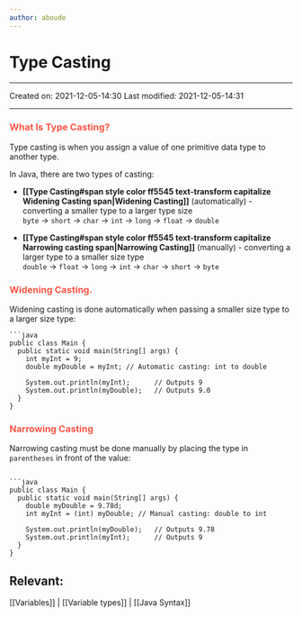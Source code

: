 ```yaml
---
author: aboude
---
```

# Type Casting
---

Created on: 2021-12-05-14:30
Last modified: 2021-12-05-14:31

---
### <span style="color: ff5545;text-transform: capitalize;">What is type casting? </span>
Type casting is when you assign a value of one primitive data type to another type.

In Java, there are two types of casting:

-   **[[Type Casting#span style color ff5545 text-transform capitalize Widening Casting span|Widening Casting]]** (automatically) - converting a smaller type to a larger type size  
    `byte` -> `short` -> `char` -> `int` -> `long` -> `float` -> `double`

-   **[[Type Casting#span style color ff5545 text-transform capitalize Narrowing casting span|Narrowing Casting]]** (manually) - converting a larger type to a smaller size type  
    `double` -> `float` -> `long` -> `int` -> `char` -> `short` -> `byte`

### <span style="color: #ff5545;text-transform: capitalize;"> Widening Casting. </span>
Widening casting is done automatically when passing a smaller size type to a larger size type:
```ad-example
```java
public class Main {
  public static void main(String[] args) {
    int myInt = 9;
    double myDouble = myInt; // Automatic casting: int to double

    System.out.println(myInt);      // Outputs 9
    System.out.println(myDouble);   // Outputs 9.0
  }
}
```

### <span style="color: #ff5545;text-transform: capitalize;"> Narrowing casting </span>
Narrowing casting must be done manually by placing the type in `parentheses` in front of the value:

```ad-example

```java
public class Main {
  public static void main(String[] args) {
    double myDouble = 9.78d;
    int myInt = (int) myDouble; // Manual casting: double to int

    System.out.println(myDouble);   // Outputs 9.78
    System.out.println(myInt);      // Outputs 9
  }
}
```

## Relevant:
[[Variables]] | [[Variable types]] | [[Java Syntax]]